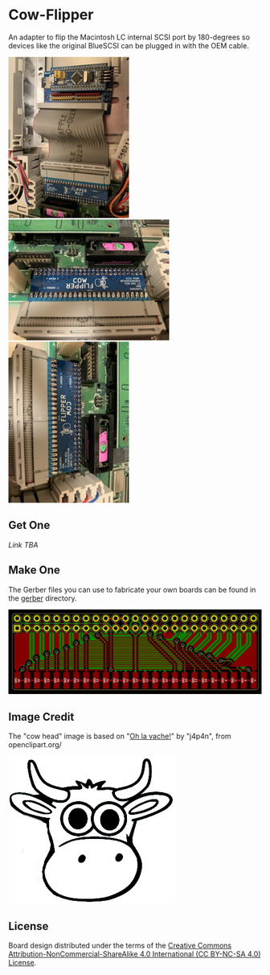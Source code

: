 # Cow-Flipper

An adapter to flip the Macintosh LC internal SCSI port by 180-degrees so devices like the original BlueSCSI can be plugged in with the OEM cable.

[![Cow-flipper board in Mac LC with BlueSCSI connected](images/cow-flipper_with_bluescsi_thumb.jpg)](images/cow-flipper_with_bluescsi.jpg)
[![Cow-flipper board picture, horizontal](images/cow-flipper_horizontal_thumb.jpg)](images/cow-flipper_horizontal.jpg)
[![Cow-flipper board picture, vertical](images/cow-flipper_vertical_thumb.jpg)](images/cow-flipper_vertical.jpg)

## Get One

*Link TBA*

## Make One

The Gerber files you can use to fabricate your own boards can be found in the [gerber](gerber/) directory.

[![Cow-flipper board pcb layout](images/cow-flipper_layout.jpg)](gerber/)

## Image Credit

The "cow head" image is based on "[Oh la vache!](https://openclipart.org/detail/306907/oh-la-vache)" by "j4p4n", from openclipart.org/

![Cow-Flipper Logo](assets/cow.png)

## License

Board design distributed under the terms of the [Creative Commons
Attribution-NonCommercial-ShareAlike 4.0 International (CC BY-NC-SA 4.0) License](https://creativecommons.org/licenses/by-nc-sa/4.0/).

